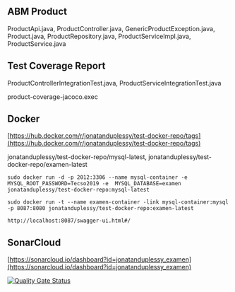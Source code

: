 ## ABM Product
ProductApi.java,
ProductController.java,
GenericProductException.java,
Product.java,
ProductRepository.java,
ProductServiceImpl.java,
ProductService.java

## Test Coverage Report
ProductControllerIntegrationTest.java,
ProductServiceIntegrationTest.java

product-coverage-jacoco.exec

## Docker
[https://hub.docker.com/r/jonatanduplessy/test-docker-repo/tags](https://hub.docker.com/r/jonatanduplessy/test-docker-repo/tags)

jonatanduplessy/test-docker-repo/mysql-latest, 
jonatanduplessy/test-docker-repo/examen-latest

`sudo docker run -d -p 2012:3306 --name mysql-container -e MYSQL_ROOT_PASSWORD=Tecso2019 -e  MYSQL_DATABASE=examen jonatanduplessy/test-docker-repo:mysql-latest`

`sudo docker run -t --name examen-container -link mysql-container:mysql -p 8087:8080 jonatanduplessy/test-docker-repo:examen-latest`

`http://localhost:8087/swagger-ui.html#/`

## SonarCloud
[https://sonarcloud.io/dashboard?id=jonatanduplessy_examen](https://sonarcloud.io/dashboard?id=jonatanduplessy_examen)

[![Quality Gate Status](https://sonarcloud.io/api/project_badges/measure?project=jonatanduplessy_examen&metric=alert_status)](https://sonarcloud.io/dashboard?id=jonatanduplessy_examen)